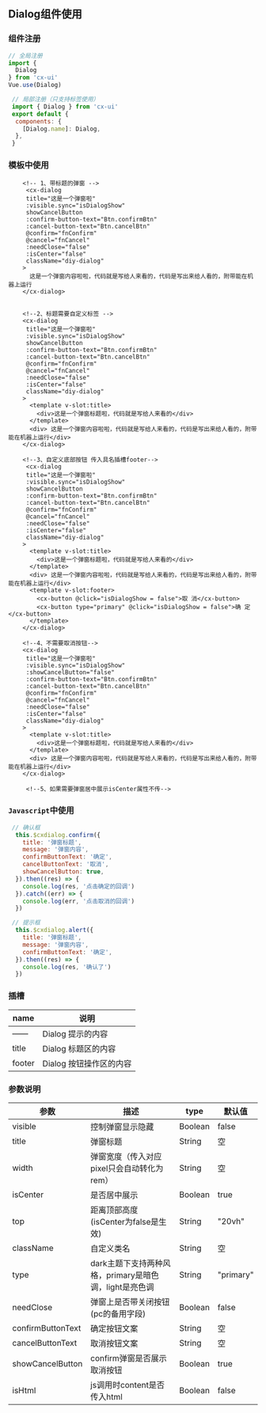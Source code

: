 ## Dialog组件使用

### 组件注册

```javascript
// 全局注册
import {
  Dialog
} from 'cx-ui'
Vue.use(Dialog)

 // 局部注册（只支持标签使用）
 import { Dialog } from 'cx-ui'
 export default {
  components: {
    [Dialog.name]: Dialog,
  },
 }
```

### 模板中使用

```vue
    <!-- 1、带标题的弹窗 -->
     <cx-dialog 
     title="这是一个弹窗啦"
     :visible.sync="isDialogShow"
     showCancelButton
     :confirm-button-text="Btn.confirmBtn"
     :cancel-button-text="Btn.cancelBtn"
     @confirm="fnConfirm"
     @cancel="fnCancel"
     :needClose="false"
     :isCenter="false"
     className="diy-dialog"
    >
      这是一个弹窗内容啦啦，代码就是写给人来看的，代码是写出来给人看的，附带能在机器上运行
    </cx-dialog>


    <!--2、标题需要自定义标签 -->
    <cx-dialog 
     title="这是一个弹窗啦"
     :visible.sync="isDialogShow"
     showCancelButton
     :confirm-button-text="Btn.confirmBtn"
     :cancel-button-text="Btn.cancelBtn"
     @confirm="fnConfirm"
     @cancel="fnCancel"
     :needClose="false"
     :isCenter="false"
     className="diy-dialog"
    >
      <template v-slot:title>
        <div>这是一个弹窗标题啦，代码就是写给人来看的</div>
      </template>
      <div> 这是一个弹窗内容啦啦，代码就是写给人来看的，代码是写出来给人看的，附带能在机器上运行</div>
    </cx-dialog>

	<!--3、自定义底部按钮 传入具名插槽footer-->
	 <cx-dialog 
     title="这是一个弹窗啦"
     :visible.sync="isDialogShow"
     showCancelButton
     :confirm-button-text="Btn.confirmBtn"
     :cancel-button-text="Btn.cancelBtn"
     @confirm="fnConfirm"
     @cancel="fnCancel"
     :needClose="false"
     :isCenter="false"
     className="diy-dialog"
    >
      <template v-slot:title>
        <div>这是一个弹窗标题啦，代码就是写给人来看的</div>
      </template>
      <div> 这是一个弹窗内容啦啦，代码就是写给人来看的，代码是写出来给人看的，附带能在机器上运行</div>
      <template v-slot:footer>
        <cx-button @click="isDialogShow = false">取 消</cx-button>
        <cx-button type="primary" @click="isDialogShow = false">确 定</cx-button>
      </template>
    </cx-dialog>

    <!--4、不需要取消按钮-->
    <cx-dialog 
     title="这是一个弹窗啦"
     :visible.sync="isDialogShow"
     :showCancelButton="false"
     :confirm-button-text="Btn.confirmBtn"
     :cancel-button-text="Btn.cancelBtn"
     @confirm="fnConfirm"
     @cancel="fnCancel"
     :needClose="false"
     :isCenter="false"
     className="diy-dialog"
    >
      <template v-slot:title>
        <div>这是一个弹窗标题啦，代码就是写给人来看的</div>
      </template>
      <div> 这是一个弹窗内容啦啦，代码就是写给人来看的，代码是写出来给人看的，附带能在机器上运行</div>
    </cx-dialog>

	 <!--5、如果需要弹窗居中展示isCenter属性不传-->

```



### `Javascript`中使用

```javascript
 // 确认框
  this.$cxdialog.confirm({
    title: '弹窗标题',
    message: '弹窗内容',
    confirmButtonText: '确定',
    cancelButtonText: '取消',
    showCancelButton: true,
  }).then((res) => {
    console.log(res, '点击确定的回调')
  }).catch((err) => {
    console.log(err, '点击取消的回调')
  })

 // 提示框
  this.$cxdialog.alert({
    title: '弹窗标题',
    message: '弹窗内容',
    confirmButtonText: '确定',
  }).then((res) => {
    console.log(res, '确认了')
  })
```



### 插槽

| name   | 说明                    |
| ------ | ----------------------- |
| ——     | Dialog 提示的内容       |
| title  | Dialog 标题区的内容     |
| footer | Dialog 按钮操作区的内容 |



### 参数说明

| 参数              | 描述                                                   | type    | 默认值    |
| ----------------- | ------------------------------------------------------ | ------- | --------- |
| visible           | 控制弹窗显示隐藏                                       | Boolean | false     |
| title             | 弹窗标题                                               | String  | 空        |
| width             | 弹窗宽度（传入对应pixel只会自动转化为rem）             | String  | 空        |
| isCenter          | 是否居中展示                                           | Boolean | true      |
| top               | 距离顶部高度(isCenter为false是生效)                    | String  | "20vh"    |
| className         | 自定义类名                                             | String  | 空        |
| type              | dark主题下支持两种风格，primary是暗色调，light是亮色调 | String  | "primary" |
| needClose         | 弹窗上是否带关闭按钮(pc的备用字段)                     | Boolean | false     |
| confirmButtonText | 确定按钮文案                                           | String  | 空        |
| cancelButtonText  | 取消按钮文案                                           | String  | 空        |
| showCancelButton  | confirm弹窗是否展示取消按钮                            | Boolean | true      |
| isHtml            | js调用时content是否传入html                            | Boolean | false     |

